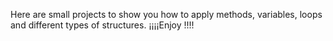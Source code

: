 Here are small projects to show you how to apply methods, variables, loops and different types of structures. ¡¡¡¡Enjoy !!!!
